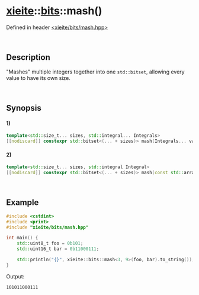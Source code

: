 # [xieite](../../xieite.md)\:\:[bits](../../bits.md)\:\:mash\(\)
Defined in header [<xieite/bits/mash.hpp>](../../../include/xieite/bits/mash.hpp)

&nbsp;

## Description
"Mashes" multiple integers together into one `std::bitset`, allowing every value to have its own size.

&nbsp;

## Synopsis
#### 1)
```cpp
template<std::size_t... sizes, std::integral... Integrals>
[[nodiscard]] constexpr std::bitset<(... + sizes)> mash(Integrals... values) noexcept;
```
#### 2)
```cpp
template<std::size_t... sizes, std::integral Integral>
[[nodiscard]] constexpr std::bitset<(... + sizes)> mash(const std::array<Integral, sizeof...(sizes)>& values) noexcept;
```

&nbsp;

## Example
```cpp
#include <cstdint>
#include <print>
#include "xieite/bits/mash.hpp"

int main() {
    std::uint8_t foo = 0b101;
    std::uint16_t bar = 0b11000111;

    std::println("{}", xieite::bits::mash<3, 9>(foo, bar).to_string());
}
```
Output:
```
101011000111
```
